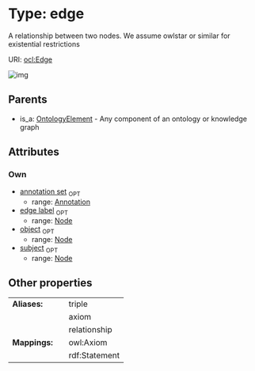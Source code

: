 
# Type: edge


A relationship between two nodes. We assume owlstar or similar for existential restrictions

URI: [ocl:Edge](http://w3id.org/oclEdge)


![img](http://yuml.me/diagram/nofunky;dir:TB/class/[OntologyElement],[Node],[Annotation]<annotation%20set%200..1-++[Edge],[Node]<object%200..1-%20[Edge],[Node]<edge%20label%200..1-%20[Edge],[Node]<subject%200..1-%20[Edge],[OntologyElement]^-[Edge],[Annotation])

## Parents

 *  is_a: [OntologyElement](OntologyElement.md) - Any component of an ontology or knowledge graph

## Attributes


### Own

 * [annotation set](annotation_set.md)  <sub>OPT</sub>
    * range: [Annotation](Annotation.md)
 * [edge label](edge_label.md)  <sub>OPT</sub>
    * range: [Node](Node.md)
 * [object](object.md)  <sub>OPT</sub>
    * range: [Node](Node.md)
 * [subject](subject.md)  <sub>OPT</sub>
    * range: [Node](Node.md)

## Other properties

|  |  |  |
| --- | --- | --- |
| **Aliases:** | | triple |
|  | | axiom |
|  | | relationship |
| **Mappings:** | | owl:Axiom |
|  | | rdf:Statement |

